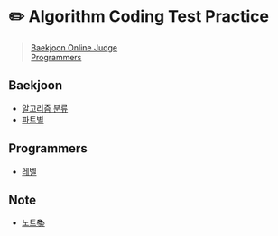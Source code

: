 # ✏️ Algorithm Coding Test Practice

> [Baekjoon Online Judge](https://www.acmicpc.net/) <br>
> [Programmers](https://programmers.co.kr/)

## Baekjoon

- [알고리즘 분류](https://github.com/miseongk/Algorithm/tree/master/BAEKJOON/Classification)
- [파트별](https://github.com/miseongk/Algorithm/blob/master/BAEKJOON/Part/Part.md)

## Programmers

- [레벨](https://github.com/miseongk/Algorithm/blob/master/Programmers/Level.md)

## Note

- [노트📚](https://github.com/miseongk/Algorithm/tree/master/Note)
